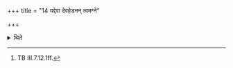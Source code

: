 +++
title = "14 यद्देवा देवहेडनन् त्वमग्ने"

+++

<details><summary>थिते</summary>

14. And when he becomes purified (he mutters) yaddevā devaheḍanam...[^1]  


[^1]: TB III.7.12.1ff.
</details>
